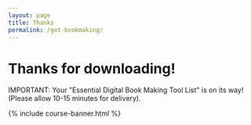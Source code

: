 ```yaml
---
layout: page
title: Thanks
permalink: /get-bookmaking/
---
```

Thanks for downloading!
=======================

IMPORTANT: Your "Essential Digital Book Making Tool List" is on its way! (Please allow 10-15 minutes for delivery).

{% include course-banner.html %}
